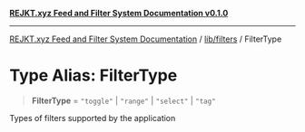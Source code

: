 [**REJKT.xyz Feed and Filter System Documentation v0.1.0**](../../../README.md)

***

[REJKT.xyz Feed and Filter System Documentation](../../../modules.md) / [lib/filters](../README.md) / FilterType

# Type Alias: FilterType

> **FilterType** = `"toggle"` \| `"range"` \| `"select"` \| `"tag"`

Types of filters supported by the application
